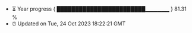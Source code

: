 - ⏳ Year progress { ████████████████████████▁▁▁▁▁▁ } 81.31 %
- ⏰ Updated on Tue, 24 Oct 2023 18:22:21 GMT

